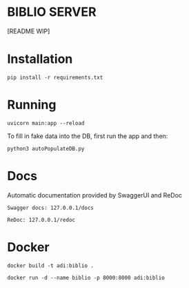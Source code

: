 # BIBLIO SERVER

[README WIP]

# Installation

```
pip install -r requirements.txt
```

# Running

```
uvicorn main:app --reload
```

To fill in fake data into the DB, first run the app and then:

```
python3 autoPopulateDB.py
```

# Docs

Automatic documentation provided by SwaggerUI and ReDoc

```
Swagger docs: 127.0.0.1/docs

ReDoc: 127.0.0.1/redoc
```

# Docker

```
docker build -t adi:biblio .
```

```
docker run -d --name biblio -p 8000:8000 adi:biblio
```
